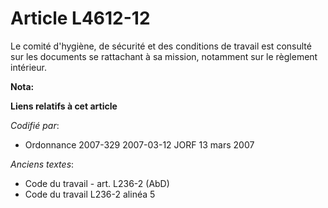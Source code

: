 # Article L4612-12

Le comité d'hygiène, de sécurité et des conditions de travail est consulté sur les documents se rattachant à sa mission,
notamment sur le règlement intérieur.

**Nota:**



**Liens relatifs à cet article**

_Codifié par_:

  - Ordonnance 2007-329 2007-03-12 JORF 13 mars 2007

_Anciens textes_:

  - Code du travail - art. L236-2 (AbD)
  - Code du travail L236-2 alinéa 5
